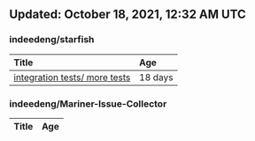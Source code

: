 ## Updated: October 18, 2021, 12:32 AM UTC


### indeedeng/starfish
|**Title**|**Age**|
|:----|:----|
|[integration tests/ more tests](https://github.com/indeedeng/starfish/issues/117)|18&nbsp;days|


### indeedeng/Mariner-Issue-Collector
|**Title**|**Age**|
|:----|:----|